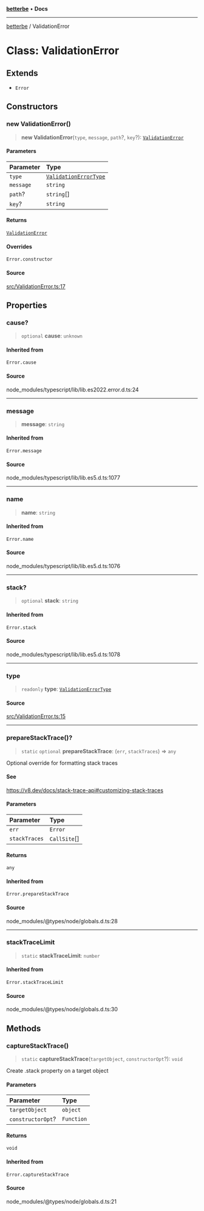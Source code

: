 [**betterbe**](../README.md) • **Docs**

---

[betterbe](../README.md) / ValidationError

# Class: ValidationError

## Extends

- `Error`

## Constructors

### new ValidationError()

> **new ValidationError**(`type`, `message`, `path`?, `key`?): [`ValidationError`](ValidationError.md)

#### Parameters

| Parameter | Type                                                            |
| :-------- | :-------------------------------------------------------------- |
| `type`    | [`ValidationErrorType`](../type-aliases/ValidationErrorType.md) |
| `message` | `string`                                                        |
| `path`?   | `string`[]                                                      |
| `key`?    | `string`                                                        |

#### Returns

[`ValidationError`](ValidationError.md)

#### Overrides

`Error.constructor`

#### Source

[src/ValidationError.ts:17](https://github.com/ericvera/betterbe/blob/main/src/ValidationError.ts#L17)

## Properties

### cause?

> `optional` **cause**: `unknown`

#### Inherited from

`Error.cause`

#### Source

node_modules/typescript/lib/lib.es2022.error.d.ts:24

---

### message

> **message**: `string`

#### Inherited from

`Error.message`

#### Source

node_modules/typescript/lib/lib.es5.d.ts:1077

---

### name

> **name**: `string`

#### Inherited from

`Error.name`

#### Source

node_modules/typescript/lib/lib.es5.d.ts:1076

---

### stack?

> `optional` **stack**: `string`

#### Inherited from

`Error.stack`

#### Source

node_modules/typescript/lib/lib.es5.d.ts:1078

---

### type

> `readonly` **type**: [`ValidationErrorType`](../type-aliases/ValidationErrorType.md)

#### Source

[src/ValidationError.ts:15](https://github.com/ericvera/betterbe/blob/main/src/ValidationError.ts#L15)

---

### prepareStackTrace()?

> `static` `optional` **prepareStackTrace**: (`err`, `stackTraces`) => `any`

Optional override for formatting stack traces

#### See

https://v8.dev/docs/stack-trace-api#customizing-stack-traces

#### Parameters

| Parameter     | Type         |
| :------------ | :----------- |
| `err`         | `Error`      |
| `stackTraces` | `CallSite`[] |

#### Returns

`any`

#### Inherited from

`Error.prepareStackTrace`

#### Source

node_modules/@types/node/globals.d.ts:28

---

### stackTraceLimit

> `static` **stackTraceLimit**: `number`

#### Inherited from

`Error.stackTraceLimit`

#### Source

node_modules/@types/node/globals.d.ts:30

## Methods

### captureStackTrace()

> `static` **captureStackTrace**(`targetObject`, `constructorOpt`?): `void`

Create .stack property on a target object

#### Parameters

| Parameter         | Type       |
| :---------------- | :--------- |
| `targetObject`    | `object`   |
| `constructorOpt`? | `Function` |

#### Returns

`void`

#### Inherited from

`Error.captureStackTrace`

#### Source

node_modules/@types/node/globals.d.ts:21
